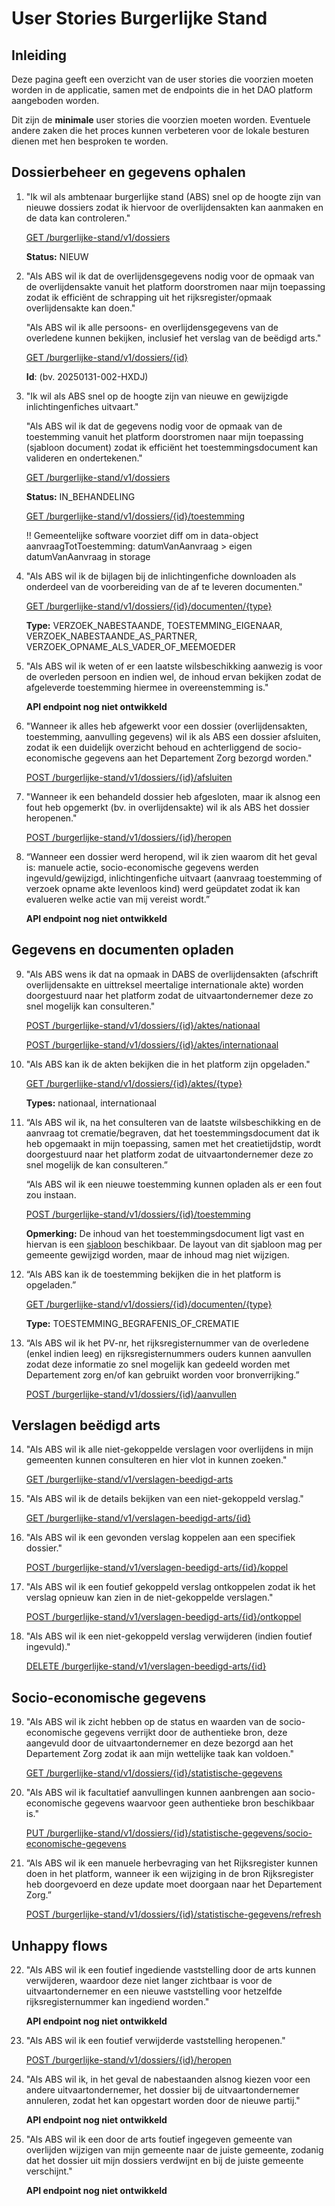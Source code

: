 # User Stories Burgerlijke Stand

## Inleiding

Deze pagina geeft een overzicht van de user stories die voorzien moeten worden in de applicatie, samen met de endpoints die in het DAO platform aangeboden worden. 

Dit zijn de **minimale** user stories die voorzien moeten worden. Eventuele andere zaken die het proces kunnen verbeteren voor de lokale besturen dienen met hen besproken te worden.

## Dossierbeheer en gegevens ophalen

1. "Ik wil als ambtenaar burgerlijke stand (ABS) snel op de hoogte zijn van nieuwe dossiers zodat ik hiervoor de overlijdensakten kan aanmaken en de data kan controleren."

    [GET /burgerlijke-stand/v1/dossiers](https://dao.api.beta-athumi.eu/swagger-ui/index.html?urls.primaryName=Dienst%20burgerlijke%20stand#/dossier-burgerlijke-stand-controller/getDossiers)

    **Status:** NIEUW

2. "Als ABS wil ik dat de overlijdensgegevens nodig voor de opmaak van de overlijdensakte vanuit het platform doorstromen naar mijn toepassing zodat ik efficiënt de schrapping uit het rijksregister/opmaak overlijdensakte kan doen."

   "Als ABS wil ik alle persoons- en overlijdensgegevens van de overledene kunnen bekijken, inclusief het verslag van de beëdigd arts."

    [GET /burgerlijke-stand/v1/dossiers/{id}](https://dao.api.beta-athumi.eu/swagger-ui/index.html?urls.primaryName=Dienst%20burgerlijke%20stand#/dossier-burgerlijke-stand-controller/getDossier)

    **Id**: (bv. 20250131-002-HXDJ)

3. "Ik wil als ABS snel op de hoogte zijn van nieuwe en gewijzigde inlichtingenfiches uitvaart."

   "Als ABS wil ik dat de gegevens nodig voor de opmaak van de toestemming vanuit het platform doorstromen naar mijn toepassing (sjabloon document) zodat ik efficiënt het toestemmingsdocument kan valideren en ondertekenen."

      [GET /burgerlijke-stand/v1/dossiers](https://dao.api.beta-athumi.eu/swagger-ui/index.html?urls.primaryName=Dienst%20burgerlijke%20stand#/dossier-burgerlijke-stand-controller/getDossiers)

    **Status:** IN_BEHANDELING

    [GET /burgerlijke-stand/v1/dossiers/{id}/toestemming](https://dao.api.beta-athumi.eu/swagger-ui/index.html?urls.primaryName=Dienst%20burgerlijke%20stand#/dossier-burgerlijke-stand-controller/downloadDocument)

   !! Gemeentelijke software voorziet diff om in data-object aanvraagTotToestemming: datumVanAanvraag > eigen datumVanAanvraag in storage

4. "Als ABS wil ik de bijlagen bij de inlichtingenfiche downloaden als onderdeel van de voorbereiding van de af te leveren documenten."

    [GET /burgerlijke-stand/v1/dossiers/{id}/documenten/{type}](https://dao.api.beta-athumi.eu/swagger-ui/index.html?urls.primaryName=Dienst%20burgerlijke%20stand#/dossier-burgerlijke-stand-controller/downloadDocument_1)

    **Type:** VERZOEK_NABESTAANDE, TOESTEMMING_EIGENAAR, VERZOEK_NABESTAANDE_AS_PARTNER, VERZOEK_OPNAME_ALS_VADER_OF_MEEMOEDER

5. "Als ABS wil ik weten of er een laatste wilsbeschikking aanwezig is voor de overleden persoon en indien wel, de inhoud ervan bekijken zodat de afgeleverde toestemming hiermee in overeenstemming is."

    **API endpoint nog niet ontwikkeld**

6. "Wanneer ik alles heb afgewerkt voor een dossier (overlijdensakten, toestemming, aanvulling gegevens) wil ik als ABS een dossier afsluiten, zodat ik een duidelijk overzicht behoud en achterliggend de socio-economische gegevens aan het Departement Zorg bezorgd worden."

    [POST /burgerlijke-stand/v1/dossiers/{id}/afsluiten](https://dao.api.beta-athumi.eu/swagger-ui/index.html?urls.primaryName=Dienst%20burgerlijke%20stand#/dossier-burgerlijke-stand-controller/afsluiten)

7. "Wanneer ik een behandeld dossier heb afgesloten, maar ik alsnog een fout heb opgemerkt (bv. in overlijdensakte) wil ik als ABS het dossier heropenen."

    [POST /burgerlijke-stand/v1/dossiers/{id}/heropen](https://dao.api.beta-athumi.eu/swagger-ui/index.html?urls.primaryName=Dienst%20burgerlijke%20stand#/dossier-burgerlijke-stand-controller/heropen)

8. “Wanneer een dossier werd heropend, wil ik zien waarom dit het geval is: manuele actie, socio-economische gegevens werden ingevuld/gewijzigd, inlichtingenfiche uitvaart (aanvraag toestemming of verzoek opname akte levenloos kind) werd geüpdatet zodat ik kan evalueren welke actie van mij vereist wordt.”

   **API endpoint nog niet ontwikkeld**

## Gegevens en documenten opladen

9. "Als ABS wens ik dat na opmaak in DABS de overlijdensakten (afschrift overlijdensakte en uittreksel meertalige internationale akte) worden doorgestuurd naar het platform zodat de uitvaartondernemer deze zo snel mogelijk kan consulteren."

    [POST /burgerlijke-stand/v1/dossiers/{id}/aktes/nationaal](https://dao.api.beta-athumi.eu/swagger-ui/index.html?urls.primaryName=Dienst%20burgerlijke%20stand#/dossier-burgerlijke-stand-controller/uploadAkteNationaal)
   
    [POST /burgerlijke-stand/v1/dossiers/{id}/aktes/internationaal](https://dao.api.beta-athumi.eu/swagger-ui/index.html?urls.primaryName=Dienst%20burgerlijke%20stand#/dossier-burgerlijke-stand-controller/uploadAkteInternationaal)

10. "Als ABS kan ik de akten bekijken die in het platform zijn opgeladen."

    [GET /burgerlijke-stand/v1/dossiers/{id}/aktes/{type}](https://dao.api.beta-athumi.eu/swagger-ui/index.html?urls.primaryName=Dienst%20burgerlijke%20stand#/dossier-burgerlijke-stand-controller/downloadDocument_2)
    
    **Types:** nationaal, internationaal

11. “Als ABS wil ik, na het consulteren van de laatste wilsbeschikking en de aanvraag tot crematie/begraven, dat het toestemmingsdocument dat ik heb opgemaakt in mijn toepassing, samen met het creatietijdstip, wordt doorgestuurd naar het platform zodat de uitvaartondernemer deze zo snel mogelijk de kan consulteren.”

    “Als ABS wil ik een nieuwe toestemming kunnen opladen als er een fout zou instaan.

       [POST /burgerlijke-stand/v1/dossiers/{id}/toestemming](https://dao.api.beta-athumi.eu/swagger-ui/index.html?urls.primaryName=Dienst%20burgerlijke%20stand#/dossier-burgerlijke-stand-controller/uploadToestemming)

    **Opmerking:** De inhoud van het toestemmingsdocument ligt vast en hiervan is een [sjabloon](../../../static/Sjabloon_toestemmingbegravencrematie.docx) beschikbaar. De layout van dit sjabloon mag per gemeente gewijzigd worden, maar de inhoud mag niet wijzigen.

13. “Als ABS kan ik de toestemming bekijken die in het platform is opgeladen.”

    [GET /burgerlijke-stand/v1/dossiers/{id}/documenten/{type}](https://dao.api.beta-athumi.eu/swagger-ui/index.html?urls.primaryName=Dienst%20burgerlijke%20stand#/dossier-burgerlijke-stand-controller/downloadDocument_1)

    **Type:** TOESTEMMING_BEGRAFENIS_OF_CREMATIE

14. “Als ABS wil ik het PV-nr, het rijksregisternummer van de overledene (enkel indien leeg) en rijksregisternummers ouders kunnen aanvullen zodat deze informatie zo snel mogelijk kan gedeeld worden met Departement zorg en/of kan gebruikt worden voor bronverrijking.”

    [POST /burgerlijke-stand/v1/dossiers/{id}/aanvullen](https://dao.api.beta-athumi.eu/swagger-ui/index.html?urls.primaryName=Dienst%20burgerlijke%20stand#/dossier-burgerlijke-stand-controller/verrijken)

## Verslagen beëdigd arts

14. "Als ABS wil ik alle niet-gekoppelde verslagen voor overlijdens in mijn gemeenten kunnen consulteren en hier vlot in kunnen zoeken."

    [GET /burgerlijke-stand/v1/verslagen-beedigd-arts](https://dao.api.beta-athumi.eu/swagger-ui/index.html?urls.primaryName=Dienst%20burgerlijke%20stand#/verslag-controller/getVerslagen)

15. "Als ABS wil ik de details bekijken van een niet-gekoppeld verslag."

    [GET /burgerlijke-stand/v1/verslagen-beedigd-arts/{id}](https://dao.api.beta-athumi.eu/swagger-ui/index.html?urls.primaryName=Dienst%20burgerlijke%20stand#/verslag-controller/getVerslag)

16. "Als ABS wil ik een gevonden verslag koppelen aan een specifiek dossier."

    [POST /burgerlijke-stand/v1/verslagen-beedigd-arts/{id}/koppel](https://dao.api.beta-athumi.eu/swagger-ui/index.html?urls.primaryName=Dienst%20burgerlijke%20stand#/verslag-controller/koppelVerslag)

17. "Als ABS wil ik een foutief gekoppeld verslag ontkoppelen zodat ik het verslag opnieuw kan zien in de niet-gekoppelde verslagen."

    [POST /burgerlijke-stand/v1/verslagen-beedigd-arts/{id}/ontkoppel](https://dao.api.beta-athumi.eu/swagger-ui/index.html?urls.primaryName=Dienst%20burgerlijke%20stand#/verslag-controller/ontkoppelVerslag)

18. "Als ABS wil ik een niet-gekoppeld verslag verwijderen (indien foutief ingevuld)."

    [DELETE /burgerlijke-stand/v1/verslagen-beedigd-arts/{id}](https://dao.api.beta-athumi.eu/swagger-ui/index.html?urls.primaryName=Dienst%20burgerlijke%20stand#/verslag-controller/deleteVerslag)

## Socio-economische gegevens

19. "Als ABS wil ik zicht hebben op de status en waarden van de socio-economische gegevens verrijkt door de authentieke bron, deze aangevuld door de uitvaartondernemer en deze bezorgd aan het Departement Zorg zodat ik aan mijn wettelijke taak kan voldoen."

    [GET /burgerlijke-stand/v1/dossiers/{id}/statistische-gegevens](https://dao.api.beta-athumi.eu/swagger-ui/index.html?urls.primaryName=Dienst%20burgerlijke%20stand#/statistische-gegevens-controller/getStatistischeGegevens)

20. "Als ABS wil ik facultatief aanvullingen kunnen aanbrengen aan socio-economische gegevens waarvoor geen authentieke bron beschikbaar is."

    [PUT /burgerlijke-stand/v1/dossiers/{id}/statistische-gegevens/socio-economische-gegevens](https://dao.api.beta-athumi.eu/swagger-ui/index.html?urls.primaryName=Dienst%20burgerlijke%20stand#/statistische-gegevens-controller/saveSocioEconomischeGegevens)

21. “Als ABS wil ik een manuele herbevraging van het Rijksregister kunnen doen in het platform, wanneer ik een wijziging in de bron Rijksregister heb doorgevoerd en deze update moet doorgaan naar het Departement Zorg.”

    [POST /burgerlijke-stand/v1/dossiers/{id}/statistische-gegevens/refresh](https://dao.api.beta-athumi.eu/swagger-ui/index.html?urls.primaryName=Dienst%20burgerlijke%20stand#/statistische-gegevens-controller/refreshRijksregisterVerrijking)

## Unhappy flows

22. "Als ABS wil ik een foutief ingediende vaststelling door de arts kunnen verwijderen, waardoor deze niet langer zichtbaar is voor de uitvaartondernemer en een nieuwe vaststelling voor hetzelfde rijksregisternummer kan ingediend worden."

    **API endpoint nog niet ontwikkeld**

23. "Als ABS wil ik een foutief verwijderde vaststelling heropenen."

    [POST /burgerlijke-stand/v1/dossiers/{id}/heropen](https://dao.api.beta-athumi.eu/swagger-ui/index.html?urls.primaryName=Dienst%20burgerlijke%20stand#/dossier-burgerlijke-stand-controller/heropen)

24. "Als ABS wil ik, in het geval de nabestaanden alsnog kiezen voor een andere uitvaartondernemer, het dossier bij de uitvaartondernemer annuleren, zodat het kan opgestart worden door de nieuwe partij."

    **API endpoint nog niet ontwikkeld**

25. "Als ABS wil ik een door de arts foutief ingegeven gemeente van overlijden wijzigen van mijn gemeente naar de juiste gemeente, zodanig dat het dossier uit mijn dossiers verdwijnt en bij de juiste gemeente verschijnt."

    **API endpoint nog niet ontwikkeld**
